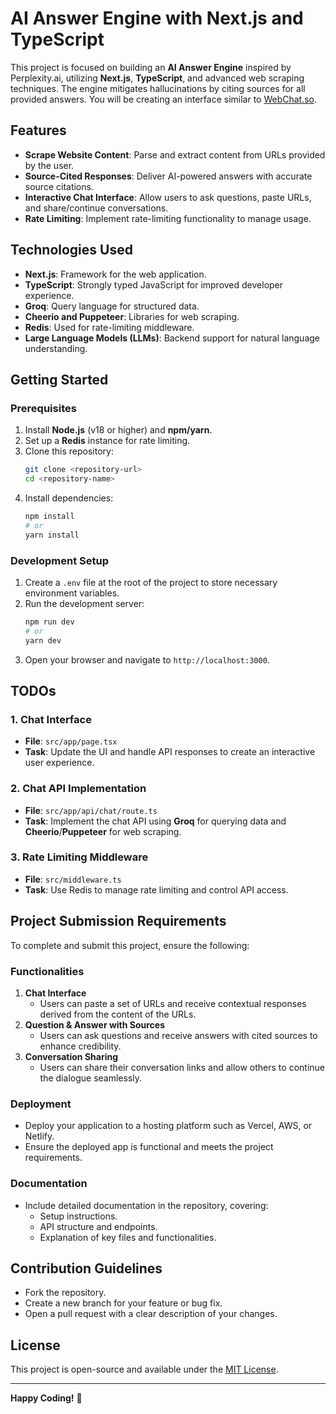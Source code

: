 # AI Answer Engine with Next.js and TypeScript

This project is focused on building an **AI Answer Engine** inspired by Perplexity.ai, utilizing **Next.js**, **TypeScript**, and advanced web scraping techniques. The engine mitigates hallucinations by citing sources for all provided answers. You will be creating an interface similar to [WebChat.so](https://www.webchat.so/).

## Features
- **Scrape Website Content**: Parse and extract content from URLs provided by the user.
- **Source-Cited Responses**: Deliver AI-powered answers with accurate source citations.
- **Interactive Chat Interface**: Allow users to ask questions, paste URLs, and share/continue conversations.
- **Rate Limiting**: Implement rate-limiting functionality to manage usage.

## Technologies Used
- **Next.js**: Framework for the web application.
- **TypeScript**: Strongly typed JavaScript for improved developer experience.
- **Groq**: Query language for structured data.
- **Cheerio and Puppeteer**: Libraries for web scraping.
- **Redis**: Used for rate-limiting middleware.
- **Large Language Models (LLMs)**: Backend support for natural language understanding.

## Getting Started

### Prerequisites
1. Install **Node.js** (v18 or higher) and **npm/yarn**.
2. Set up a **Redis** instance for rate limiting.
3. Clone this repository:
   ```bash
   git clone <repository-url>
   cd <repository-name>
   ```
4. Install dependencies:
   ```bash
   npm install
   # or
   yarn install
   ```

### Development Setup
1. Create a `.env` file at the root of the project to store necessary environment variables.
2. Run the development server:
   ```bash
   npm run dev
   # or
   yarn dev
   ```
3. Open your browser and navigate to `http://localhost:3000`.

## TODOs

### 1. Chat Interface
- **File**: `src/app/page.tsx`
- **Task**: Update the UI and handle API responses to create an interactive user experience.

### 2. Chat API Implementation
- **File**: `src/app/api/chat/route.ts`
- **Task**: Implement the chat API using **Groq** for querying data and **Cheerio**/**Puppeteer** for web scraping.

### 3. Rate Limiting Middleware
- **File**: `src/middleware.ts`
- **Task**: Use Redis to manage rate limiting and control API access.

## Project Submission Requirements
To complete and submit this project, ensure the following:

### Functionalities
1. **Chat Interface**
   - Users can paste a set of URLs and receive contextual responses derived from the content of the URLs.
2. **Question & Answer with Sources**
   - Users can ask questions and receive answers with cited sources to enhance credibility.
3. **Conversation Sharing**
   - Users can share their conversation links and allow others to continue the dialogue seamlessly.

### Deployment
- Deploy your application to a hosting platform such as Vercel, AWS, or Netlify.
- Ensure the deployed app is functional and meets the project requirements.

### Documentation
- Include detailed documentation in the repository, covering:
  - Setup instructions.
  - API structure and endpoints.
  - Explanation of key files and functionalities.

## Contribution Guidelines
- Fork the repository.
- Create a new branch for your feature or bug fix.
- Open a pull request with a clear description of your changes.

## License
This project is open-source and available under the [MIT License](LICENSE).

---

**Happy Coding!** 🎉
